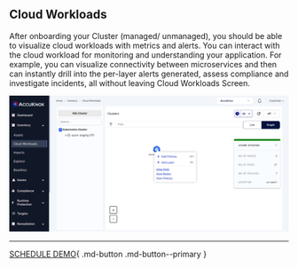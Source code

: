 
## **Cloud Workloads**

After onboarding your Cluster (managed/ unmanaged), you should be able to visualize cloud workloads with metrics and alerts. You can interact with the cloud workload for monitoring and understanding your application. For example, you can visualize connectivity between microservices and then can instantly drill into the per-layer alerts generated, assess compliance and investigate incidents, all without leaving Cloud Workloads Screen.

![](images/cloud-workloads.png)


- - -
[SCHEDULE DEMO](https://www.accuknox.com/contact-us){ .md-button .md-button--primary }